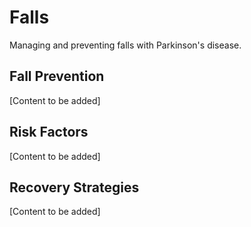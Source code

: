 # Falls

Managing and preventing falls with Parkinson's disease.

## Fall Prevention

[Content to be added]

## Risk Factors

[Content to be added]

## Recovery Strategies

[Content to be added]